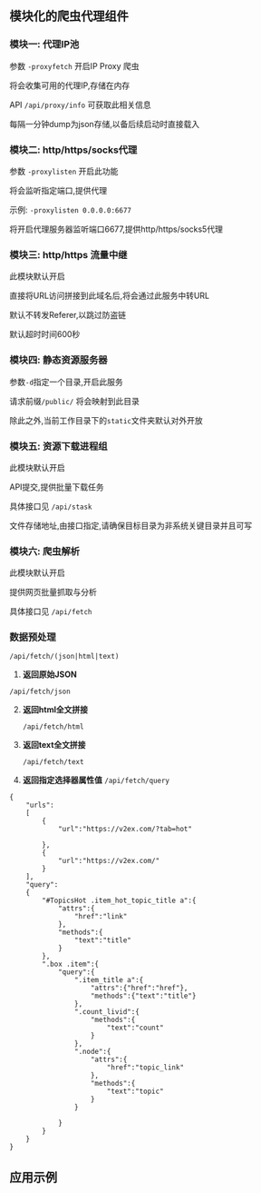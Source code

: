 ## 模块化的爬虫代理组件

### 模块一: 代理IP池

参数 `-proxyfetch` 开启IP Proxy 爬虫

将会收集可用的代理IP,存储在内存

API `/api/proxy/info` 可获取此相关信息

每隔一分钟dump为json存储,以备后续启动时直接载入

### 模块二: http/https/socks代理

参数 `-proxylisten` 开启此功能

将会监听指定端口,提供代理

示例: `-proxylisten 0.0.0.0:6677`

将开启代理服务器监听端口6677,提供http/https/socks5代理


### 模块三: http/https 流量中继

此模块默认开启

直接将URL访问拼接到此域名后,将会通过此服务中转URL

默认不转发Referer,以跳过防盗链

默认超时时间600秒


### 模块四: 静态资源服务器

参数`-d`指定一个目录,开启此服务

请求前缀`/public/` 将会映射到此目录

除此之外,当前工作目录下的`static`文件夹默认对外开放

### 模块五: 资源下载进程组

此模块默认开启

API提交,提供批量下载任务

具体接口见 `/api/stask`

文件存储地址,由接口指定,请确保目标目录为非系统关键目录并且可写



### 模块六: 爬虫解析

此模块默认开启

提供网页批量抓取与分析

具体接口见 `/api/fetch`


### 数据预处理

`​/api/fetch/(json|html|text)`


1. **返回原始JSON**

  `/api/fetch/json`
  
2. **返回html全文拼接**

   `/api/fetch/html`

3. **返回text全文拼接**

   `/api/fetch/text`

4. **返回指定选择器属性值**
    `/api/fetch/query`
    

```
{
	"urls":
	[
		{
			"url":"https://v2ex.com/?tab=hot"
			
		},
		{
			"url":"https://v2ex.com/"
		}
	],
	"query":
	{
		"#TopicsHot .item_hot_topic_title a":{
			"attrs":{
				"href":"link"
			},
			"methods":{
				"text":"title"
			}
		},
		".box .item":{
			"query":{
				".item_title a":{
					"attrs":{"href":"href"},
					"methods":{"text":"title"}
				},
				".count_livid":{
					"methods":{
						"text":"count"
					}
				},
				".node":{
					"attrs":{
						"href":"topic_link"
					},
					"methods":{
						"text":"topic"
					}
				}
				
			}
		}
	}
}
```


## 应用示例

